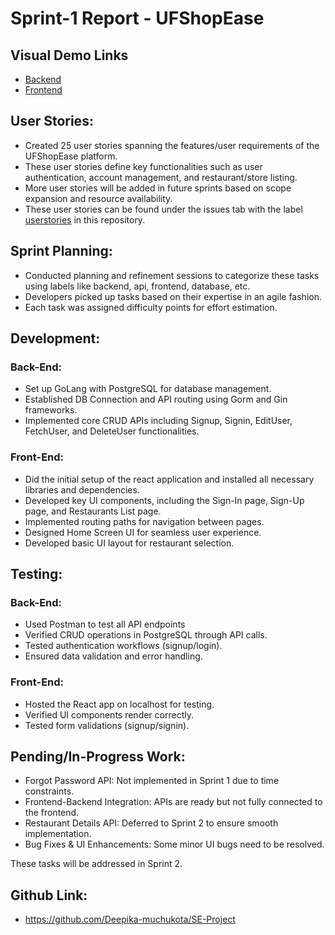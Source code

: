 # Sprint-1 Report - UFShopEase

## Visual Demo Links
- [Backend](https://drive.google.com/file/d/1ocYPjI7_u7srw211Vg_39NBTVe5N6HEE/view?usp=sharing)
- [Frontend](https://drive.google.com/file/d/1K1THOMTSAePOHD5iagWYo6AYbrynN4AR/view?usp=sharing)

## User Stories:
- Created 25 user stories spanning the features/user requirements of the UFShopEase platform. 
- These user stories define key functionalities such as user authentication, account management, and restaurant/store listing.
- More user stories will be added in future sprints based on scope expansion and resource availability. 
- These user stories can be found under the issues tab with the label [userstories](https://github.com/Deepika-muchukota/SE-Project/issues) in this repository.

## Sprint Planning:
- Conducted planning and refinement sessions to categorize these tasks using labels like backend, api, frontend, database, etc.
- Developers picked up tasks based on their expertise in an agile fashion.
- Each task was assigned difficulty points for effort estimation.

## Development:
### Back-End:
- Set up GoLang with PostgreSQL for database management.
- Established DB Connection and API routing using Gorm and Gin frameworks.
- Implemented core CRUD APIs including Signup, Signin, EditUser, FetchUser, and DeleteUser functionalities.

### Front-End:
- Did the initial setup of the react application and installed all necessary libraries and dependencies.
- Developed key UI components, including the Sign-In page, Sign-Up page, and Restaurants List page.
- Implemented routing paths for navigation between pages.
- Designed Home Screen UI for seamless user experience.
- Developed basic UI layout for restaurant selection.

## Testing:
### Back-End:
- Used Postman to test all API endpoints
- Verified CRUD operations in PostgreSQL through API calls.
- Tested authentication workflows (signup/login).
- Ensured data validation and error handling.

### Front-End:
- Hosted the React app on localhost for testing.
- Verified UI components render correctly.
- Tested form validations (signup/signin).

## Pending/In-Progress Work:
- Forgot Password API: Not implemented in Sprint 1 due to time constraints.
- Frontend-Backend Integration: APIs are ready but not fully connected to the frontend.
- Restaurant Details API: Deferred to Sprint 2 to ensure smooth implementation.
- Bug Fixes & UI Enhancements: Some minor UI bugs need to be resolved.

These tasks will be addressed in Sprint 2.

## Github Link:
- https://github.com/Deepika-muchukota/SE-Project
